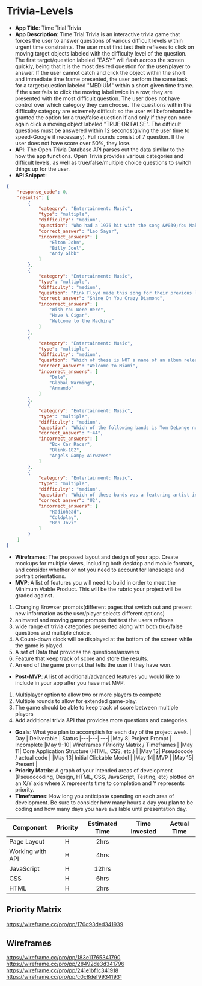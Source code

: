 # Trivia-Levels

- **App Title**: Time Trial Trivia
- **App Description**: Time Trial Trivia is an interactive trivia game that forces the user to answer questions of various difficult levels within urgent time constraints.  The user must first test their reflexes to click on moving target objects labeled with the difficulty level of the question. The first target/question labeled "EASY" will flash across the screen quickly, being that it is the most desired question for the user/player to answer.  If the user cannot catch and click the object within the short and immediate time frame presented, the user perform the same task for a target/question labeled "MEDIUM" within a short given time frame.  If the user fails to click the moving label twice in a row, they are presented with the most difficult question.  The user does not have control over which category they can choose.  The questions within the difficulty category are extremely difficult so the user will beforehand be granted the option for a true/false question if and only if they can once again click a moving object labeled "TRUE OR FALSE".  The difficult questions must be answered within 12 seconds(giving the user time to speed-Google if necessary). Full rounds consist of 7 question.  If the user does not have score over 50%, they lose.     
- **API**: The Open Trivia Database API parses out the data similar to the how the app functions.  Open Trivia provides various categories and difficult levels, as well as true/false/multiple choice questions to switch things up for the user.   
- **API Snippet**: 
```JSON
{
    "response_code": 0,
    "results": [
        {
            "category": "Entertainment: Music",
            "type": "multiple",
            "difficulty": "medium",
            "question": "Who had a 1976 hit with the song &#039;You Make Me Feel Like Dancing&#039;?",
            "correct_answer": "Leo Sayer",
            "incorrect_answers": [
                "Elton John",
                "Billy Joel",
                "Andy Gibb"
            ]
        },
        {
            "category": "Entertainment: Music",
            "type": "multiple",
            "difficulty": "medium",
            "question": "Pink Floyd made this song for their previous lead singer Syd Barrett.",
            "correct_answer": "Shine On You Crazy Diamond",
            "incorrect_answers": [
                "Wish You Were Here",
                "Have A Cigar",
                "Welcome to the Machine"
            ]
        },
        {
            "category": "Entertainment: Music",
            "type": "multiple",
            "difficulty": "medium",
            "question": "Which of these is NOT a name of an album released by American rapper Pitbull?",
            "correct_answer": "Welcome to Miami",
            "incorrect_answers": [
                "Dale",
                "Global Warming",
                "Armando"
            ]
        },
        {
            "category": "Entertainment: Music",
            "type": "multiple",
            "difficulty": "medium",
            "question": "Which of the following bands is Tom DeLonge not a part of?",
            "correct_answer": "+44",
            "incorrect_answers": [
                "Box Car Racer",
                "Blink-182",
                "Angels &amp; Airwaves"
            ]
        },
        {
            "category": "Entertainment: Music",
            "type": "multiple",
            "difficulty": "medium",
            "question": "Which of these bands was a featuring artist in Compton rapper Kendrick Lamar&#039;s 2017 album, &quot;DAMN.&quot;?",
            "correct_answer": "U2",
            "incorrect_answers": [
                "Radiohead",
                "Coldplay",
                "Bon Jovi"
            ]
        }
    ]
}
```

- **Wireframes**:  The proposed layout and design of your app. Create mockups for multiple views, including both desktop and mobile formats, and consider whether or not you need to account for landscape and portrait orientations.
- **MVP**: A list of features you will need to build in order to meet the Minimum Viable Product. This will be the rubric your project will be graded against.
1. Changing Browser prompts(different pages that switch out and present new information as the user/player selects different options)
2. animated and moving game prompts that test the users reflexes
3. wide range of trivia categories presented along with both true/false questions and multiple choice.  
4. A Count-down clock will be displayed at the bottom of the screen while the game is played.
5. A set of Data that provides the questions/answers
6. Feature that keep track of score and store the results.
7. An end of the game prompt that tells the user if they have won.
- **Post-MVP**: A list of additional/advanced features you would like to include in your app after you have met MVP.
1. Multiplayer option to allow two or more players to compete
2. Multiple rounds to allow for extended game-play.
3. The game should be able to keep track of score between multiple players
4. Add additional trivia API that provides more questions and categories.
- **Goals**: What you plan to accomplish for each day of the project week.
|  Day | Deliverable | Status
|---|---| ---|
|May 8| Project Prompt | Incomplete
|May 9-10| Wireframes / Priority Matrix / Timeframes | 
|May 11| Core Application Structure (HTML, CSS, etc.) | 
|May 12| Pseudocode / actual code | 
|May 13| Initial Clickable Model  | 
|May 14| MVP | 
|May 15| Present | 
- **Priority Matrix**: A graph of your intended areas of development (Pseudocoding, Design, HTML, CSS, JavaScript, Testing, etc) plotted on an X/Y axis where X represents time to completion and Y represents priority.
- **Timeframes**: How long you anticipate spending on each area of development. Be sure to consider how many hours a day you plan to be coding and how many days you have available until presentation day.

| Component | Priority | Estimated Time | Time Invested | Actual Time |
| --- | :---: |  :---: | :---: | :---: |
| Page Layout | H | 2hrs|  |  |
| Working with API | H | 4hrs| | |
| JavaScript | H | 12hrs|  |  |
| CSS | H | 6hrs|  |  |
| HTML | H | 2hrs|  |  |

## Priority Matrix
https://wireframe.cc/pro/pp/170d93ded341939

## Wireframes
https://wireframe.cc/pro/pp/183e11765341790
https://wireframe.cc/pro/pp/28492de3d341796
https://wireframe.cc/pro/pp/241e1bf1c341918
https://wireframe.cc/pro/pp/c0c8def99341931
